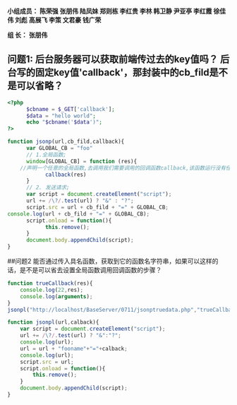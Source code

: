 

**小组成员： 陈荣强 张朋伟 陆凤妹  郑则栋 李红贵 李林 韩卫静 尹亚亭 李红霞  徐佳伟  刘彪  高展飞 李策  文君豪 钱广荣**

**组       长： 张朋伟**


## 问题1: 后台服务器可以获取前端传过去的key值吗？ 后台写的固定key值'callback'，那封装中的cb_fild是不是可以省略？
```php
<?php
      $cbname = $_GET['callback'];
      $data = "hello world";
      echo "$cbname('$data')";
?>
```
```javascript
function jsonp(url,cb_fild,callback){
      var GLOBAL_CB = "foo"
      // 1.全局函数;
      window[GLOBAL_CB] = function (res){
	//声明一个任意的全局函数,去调用我们需要调用的回调函数callback,该函数运行没有任何结果，只是用来传值
            callback(res)
      }
      // 2. 发送请求; 
      var script = document.createElement("script");
      url += /\?/.test(url) ? "&" : "?";
      script.src = url + cb_fild + "=" + GLOBAL_CB;
console.log(url + cb_fild + "=" + GLOBAL_CB);
      script.onload = function(){
            this.remove();
      }
      document.body.appendChild(script);
}
```


##问题2 能否通过传入具名函数，获取到它的函数名字符串，如果可以这样的话，是不是可以省去设置全局函数调用回调函数的步骤？
```javascript
function trueCallback(res){
    console.log(22,res);
    console.log(arguments);
}
jsonpl("http://localhost/BaseServer/0711/jsonptruedata.php","trueCallback");

function jsonpl(url,calback){
    var script = document.createElement("script");
    url += /\?/.test(url) ? "&":"?";
    console.log(url);
    url = url + "fooname"+"="+calback;
    console.log(url);
    script.src = url;
    script.onload = function(){
        this.remove();
    }
    document.body.appendChild(script);
}
```